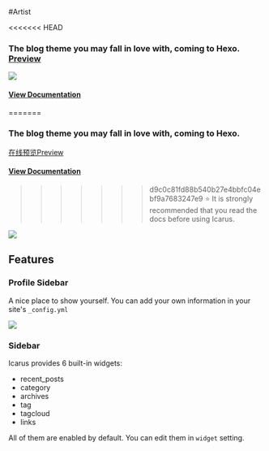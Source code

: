 #Artist

<<<<<<< HEAD
### The blog theme you may fall in love with, coming to Hexo. [Preview](http://ppoffice.github.io/hexo-theme-icarus/)
![](http://7xveyh.com1.z0.glb.clouddn.com/Screenshot.png)

#### [View Documentation](https://github.com/ppoffice/hexo-theme-icarus/wiki)
=======
### The blog theme you may fall in love with, coming to Hexo. 
[在线预览Preview](http://blog.iamxcc.com/)
#### [View Documentation](https://github.com/iamxcc/hexo-theme-artist/wiki)
>>>>>>> d9c0c81fd88b540b27e4bbfc04ebf9a7683247e9
:star: It is strongly recommended that you read the docs before using Icarus.

![](http://7xveyh.com1.z0.glb.clouddn.com/Screenshot-artist.png)

## Features
### Profile Sidebar
A nice place to show yourself. You can add your own information in your site's `_config.yml`

![](http://7xveyh.com1.z0.glb.clouddn.com/profile.png)



### Sidebar
Icarus provides 6 built-in widgets:

- recent_posts
- category
- archives
- tag
- tagcloud
- links

All of them are enabled by default. You can edit them in `widget` setting.
